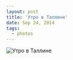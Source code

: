 ```yaml
---
layout: post
title: 'Утро в Таллине'
date: Sep 24, 2014
tags:
  - photos
---
```


![Утро в Таллине](photo://1386)

